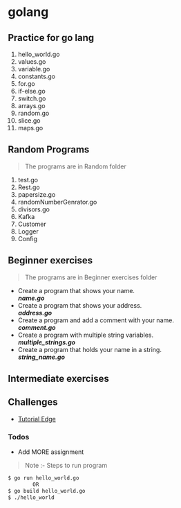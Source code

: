# golang
## Practice for go lang
1. hello_world.go
2. values.go
3. variable.go
4. constants.go
5. for.go
6. if-else.go
7. switch.go
8. arrays.go
9. random.go
10. slice.go
11. maps.go

## Random Programs
> The programs are in Random folder
1. test.go
2. Rest.go
3. papersize.go
4. randomNumberGenrator.go
5. divisors.go
6. Kafka
7. Customer
8. Logger
9. Config


## Beginner exercises
> The programs are in Beginner exercises folder
  - Create a program that shows your name.          
    **_name.go_**
  - Create a program that shows your address.           
    **_address.go_**
  - Create a program and add a comment with your name.          
    **_comment.go_**
  - Create a program with multiple string variables.            
    **_multiple_strings.go_**
  - Create a program that holds your name in a string.          
    **_string_name.go_**


## Intermediate exercises

## Challenges
  - [Tutorial Edge](https://github.com/abrar-abu/golang/tree/main/Challenges/TutorialEdge)
  

### Todos

 - Add MORE assignment



> Note :- Steps to run program 

```sh
$ go run hello_world.go
        OR
$ go build hello_world.go
$ ./hello_world
```